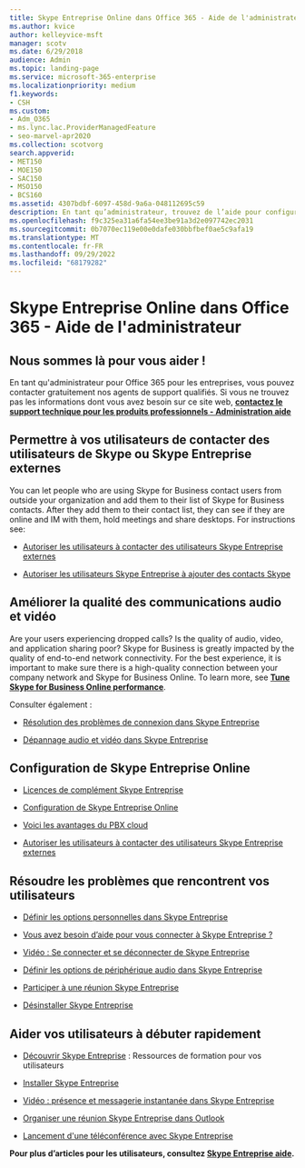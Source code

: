 ```yaml
---
title: Skype Entreprise Online dans Office 365 - Aide de l'administrateur
ms.author: kvice
author: kelleyvice-msft
manager: scotv
ms.date: 6/29/2018
audience: Admin
ms.topic: landing-page
ms.service: microsoft-365-enterprise
ms.localizationpriority: medium
f1.keywords:
- CSH
ms.custom:
- Adm_O365
- ms.lync.lac.ProviderManagedFeature
- seo-marvel-apr2020
ms.collection: scotvorg
search.appverid:
- MET150
- MOE150
- SAC150
- MSO150
- BCS160
ms.assetid: 4307bdbf-6097-458d-9a6a-048112695c59
description: En tant qu’administrateur, trouvez de l’aide pour configurer des parties de Skype Entreprise Online, notamment votre réseau, vos réunions et votre messagerie instantanée, ainsi que l’accès externe pour les utilisateurs.
ms.openlocfilehash: f9c325ea31a6fa54ee3be91a3d2e097742ec2031
ms.sourcegitcommit: 0b7070ec119e00e0dafe030bbfbef0ae5c9afa19
ms.translationtype: MT
ms.contentlocale: fr-FR
ms.lasthandoff: 09/29/2022
ms.locfileid: "68179282"
---
```

# <a name="skype-for-business-online-in-office-365---admin-help"></a>Skype Entreprise Online dans Office 365 - Aide de l'administrateur

## <a name="were-here-to-help"></a>Nous sommes là pour vous aider !

En tant qu'administrateur pour Office 365 pour les entreprises, vous pouvez contacter gratuitement nos agents de support qualifiés. Si vous ne trouvez pas les informations dont vous avez besoin sur ce site web, **[contactez le support technique pour les produits professionnels - Administration aide](https://support.office.com/article/32a17ca7-6fa0-4870-8a8d-e25ba4ccfd4b)**
  
## <a name="let-your-users-contact-external-skype-or-skype-for-business-users"></a>Permettre à vos utilisateurs de contacter des utilisateurs de Skype ou Skype Entreprise externes

You can let people who are using Skype for Business contact users from outside your organization and add them to their list of Skype for Business contacts. After they add them to their contact list, they can see if they are online and IM with them, hold meetings and share desktops. For instructions see:
  
- [Autoriser les utilisateurs à contacter des utilisateurs Skype Entreprise externes](https://support.office.com/article/b414873a-0059-4cd5-aea1-e5d0857dbc94)
    
- [Autoriser les utilisateurs Skype Entreprise à ajouter des contacts Skype](https://support.office.com/article/08666236-1894-42ae-8846-e49232bbc460)
    
## <a name="improve-call-and-video-quality"></a>Améliorer la qualité des communications audio et vidéo

Are your users experiencing dropped calls? Is the quality of audio, video, and application sharing poor? Skype for Business is greatly impacted by the quality of end-to-end network connectivity. For the best experience, it is important to make sure there is a high-quality connection between your company network and Skype for Business Online. To learn more, see **[Tune Skype for Business Online performance](tune-skype-for-business-online-performance.md)**. 
  
Consulter également :
  
- [Résolution des problèmes de connexion dans Skype Entreprise](https://support.office.com/article/ca302828-783f-425c-bbe2-356348583771)
    
- [Dépannage audio et vidéo dans Skype Entreprise](https://support.office.com/article/62777bc6-c52b-47ae-84ba-a8905c3b71dc)
    
## <a name="set-up-skype-for-business-online"></a>Configuration de Skype Entreprise Online

- [Licences de complément Skype Entreprise](https://support.office.com/article/3ed752b1-5983-43f9-bcfd-760619ab40a7)
    
- [Configuration de Skype Entreprise Online](https://support.office.com/article/40296968-e779-4259-980b-c2de1c044c6e)
    
- [Voici les avantages du PBX cloud](https://support.office.com/article/bc9756d1-8a2f-42c4-98f6-afb17c29231c)
    
- [Autoriser les utilisateurs à contacter des utilisateurs Skype Entreprise externes](https://support.office.com/article/b414873a-0059-4cd5-aea1-e5d0857dbc94)
    
## <a name="fix-problems-for-your-users"></a>Résoudre les problèmes que rencontrent vos utilisateurs

- [Définir les options personnelles dans Skype Entreprise](https://support.office.com/article/68bacc31-71d3-44c3-a4d4-64da78c447aa#bkmk-stop-automatic-startup)
    
- [Vous avez besoin d’aide pour vous connecter à Skype Entreprise ?](https://support.office.com/article/448b8ea7-5b33-444a-afd4-175fc9930d05)
    
- [Vidéo : Se connecter et se déconnecter de Skype Entreprise](https://support.office.com/article/8abed4b3-ac48-493e-9d76-0e10140e9451)
    
- [Définir les options de périphérique audio dans Skype Entreprise](https://support.office.com/article/2533d929-9814-4349-8ae4-fca29246e2ff)
    
- [Participer à une réunion Skype Entreprise](https://support.office.com/article/3862be6d-758a-4064-a016-67c0febf3cd5)
    
- [Désinstaller Skype Entreprise](https://support.office.com/article/28C4A036-7F22-406C-B7F4-87894CBAF902)
    
## <a name="help-your-users-get-started-quickly"></a>Aider vos utilisateurs à débuter rapidement

- [Découvrir Skype Entreprise](https://support.office.com/article/8a3491a3-c095-4718-80cf-cbbe4afe4eba) : Ressources de formation pour vos utilisateurs 
    
- [Installer Skype Entreprise](https://support.office.com/article/8a0d4da8-9d58-44f9-9759-5c8f340cb3fb)
    
- [Vidéo : présence et messagerie instantanée dans Skype Entreprise](https://support.office.com/article/c873b869-4ce0-4375-9bea-5de150eaf081)
    
- [Organiser une réunion Skype Entreprise dans Outlook](https://support.office.com/article/b8305620-d16e-4667-989d-4a977aad6556)
    
- [Lancement d'une téléconférence avec Skype Entreprise](https://support.office.com/article/8dc8ac52-91ac-4db9-8672-11551fdaf997)
    
 **Pour plus d’articles pour les utilisateurs, consultez [Skype Entreprise aide](https://support.office.com/article/4fbe07ce-6b15-4a06-bcf0-baea57890410).**
  

